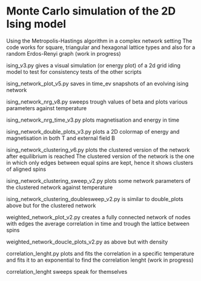 # Monte Carlo simulation of the 2D Ising model

Using the Metropolis-Hastings algorithm in a complex network setting
The code works for square, triangular and hexagonal lattice types and also for a random Erdos-Renyi graph (work in progress)

ising_v3.py gives a visual simulation (or energy plot) of a 2d grid iding model to test for consistency tests of the other scripts

ising_network_plot_v5.py saves in time_ev snapshots of an evolving ising network

ising_network_nrg_v8.py sweeps trough values of beta and plots various parameters against temperature

ising_network_nrg_time_v3.py plots magnetisation and energy in time

ising_network_double_plots_v3.py plots a 2D colormap of energy and magnetisation in both T and external field B

ising_network_clustering_v6.py plots the clustered version of the network after equilibrium is reached
The clustered version of the network is the one in which only edges between equal spins are kept, hence it shows clusters of aligned spins

ising_network_clustering_sweep_v2.py plots some network parameters of the clustered network against temperature

ising_network_clustering_doublesweep_v2.py is similar to double_plots above but for the clustered network

weighted_network_plot_v2.py creates a fully connected network of nodes with edges the average correlation in time and trough the lattice between spins

weighted_network_doucle_plots_v2.py as above but with density

correlation_lenght.py plots and fits the correlation in a specific temperature and fits it to an exponential to find the correlation lenght (work in progress)

correlation_lenght sweeps speak for themselves